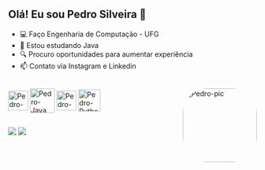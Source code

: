 ## Olá! Eu sou Pedro Silveira 👋

- 💻 Faço Engenharia de Computação - UFG
- 📓 Estou estudando Java
- 🔍 Procuro oportunidades para aumentar experiência
- 📫 Contato via Instagram e Linkedin

<div style="display: inline_block"><br>
  <img align="center" alt="Pedro-Git" height="40" width="40" src="https://cdn.jsdelivr.net/gh/devicons/devicon/icons/git/git-original.svg">
  <img align="center" alt="Pedro-Java" height="50" width="50" src="https://cdn.jsdelivr.net/gh/devicons/devicon/icons/java/java-original.svg">
  <img align="center" alt="Pedro-C" height="40" width="40" src="https://cdn.jsdelivr.net/gh/devicons/devicon/icons/c/c-original.svg">
  <img align="center" alt="Pedro-Python" height="45" width="45" src="https://cdn.jsdelivr.net/gh/devicons/devicon/icons/python/python-original.svg">
  <img align="right" alt="Pedro-pic" height="150" style="border-radius:50px;" src="https://cdn.discordapp.com/attachments/1057825601798549596/1068330766775373844/IMG-20230126-WA0034.jpg"> 
</div>
 
 ##
 
 <div>
  <a href="https://instagram.com/pedro_silveira15" target="_blank"><img src="https://img.shields.io/badge/-Instagram-%23E4405F?style=for-the-badge&logo=instagram&logoColor=white" target="_blank"></a>
 	<a href="https://www.linkedin.com/in/pedro-rodrigues-silveira-6330ab263" target="_blank"><img src="https://img.shields.io/badge/-LinkedIn-%230077B5?style=for-the-badge&logo=linkedin&logoColor=white" target="_blank"></a>
 <div>
